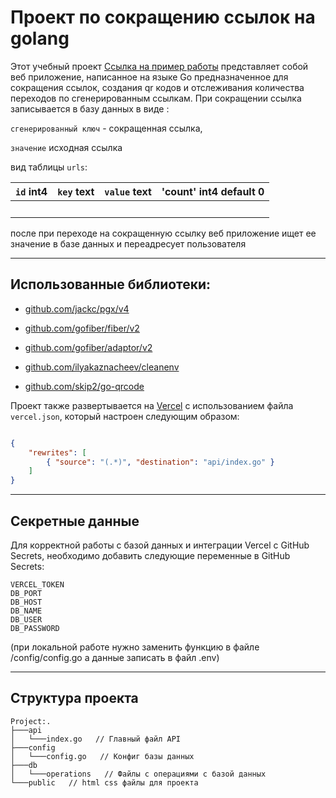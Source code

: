 # Проект по сокращению ссылок на golang

  

Этот учебный проект [Ссылка на пример работы](https://tiny-url-nu.vercel.app/) представляет собой веб приложение, написанное на языке Go предназначенное для сокращения ссылок, создания qr кодов и отслеживания количества переходов по сгенерированным ссылкам. При сокращении ссылка записывается в базу данных в виде :
  
`сгенерированный ключ` - сокращенная ссылка,
  
`значение` исходная ссылка
  
вид таблицы `urls`:

  

| `id` int4 | `key` text | `value` text | 'count' int4 default 0 |
| --------- | ---------- | ------------ |---|
|          |            |              |    |

  

после при переходе на сокращенную ссылку веб приложение ищет ее значение в базе данных и переадресует пользователя

---

## Использованные библиотеки:

- [github.com/jackc/pgx/v4](https://github.com/jackc/pgx/v4)

- [github.com/gofiber/fiber/v2](https://github.com/gofiber/fiber/v2)

- [github.com/gofiber/adaptor/v2](https://github.com/gofiber/adaptor/v2)

- [github.com/ilyakaznacheev/cleanenv](https://github.com/ilyakaznacheev/cleanenv)

- [github.com/skip2/go-qrcode](https://github.com/skip2/go-qrcode)

  

Проект также развертывается на [Vercel](https://vercel.com/) с использованием файла `vercel.json`, который настроен следующим образом:

  

```json

{
    "rewrites": [
        { "source": "(.*)", "destination": "api/index.go" }
    ]
}

```

---

## Секретные данные

Для корректной работы с базой данных и интеграции Vercel с GitHub Secrets, необходимо добавить следующие переменные в GitHub Secrets:

```plaintext
VERCEL_TOKEN
DB_PORT
DB_HOST
DB_NAME
DB_USER
DB_PASSWORD
```

(при локальной работе нужно заменить функцию в файле /config/config.go а данные записать в файл .env)

---

## Структура проекта

```plaintext
Project:.
├───api
│   └───index.go   // Главный файл API
├───config
│   └───config.go   // Конфиг базы данных
├───db
│   └───operations   // Файлы с операциями с базой данных
└───public   // html css файлы для проекта
```